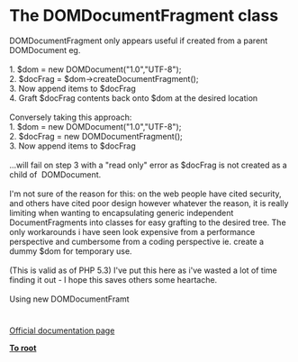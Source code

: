 # The DOMDocumentFragment class




<div class="phpcode"><span class="html">
DOMDocumentFragment only appears useful if created from a parent DOMDocument eg.<br><br>1. $dom = new DOMDocument(&quot;1.0&quot;,&quot;UTF-8&quot;);<br>2. $docFrag = $dom-&gt;createDocumentFragment();<br>3. Now append items to $docFrag <br>4. Graft $docFrag contents back onto $dom at the desired location<br><br>Conversely taking this approach:<br>1. $dom = new DOMDocument(&quot;1.0&quot;,&quot;UTF-8&quot;);<br>2. $docFrag = new DOMDocumentFragment();<br>3. Now append items to $docFrag<br><br>...will fail on step 3 with a &quot;read only&quot; error as $docFrag is not created as a child of&#xA0; DOMDocument.<br><br>I&apos;m not sure of the reason for this: on the web people have cited security, and others have cited poor design however whatever the reason, it is really limiting when wanting to encapsulating generic independent DocumentFragments into classes for easy grafting to the desired tree. The only workarounds i have seen look expensive from a performance perspective and cumbersome from a coding perspective ie. create a&#xA0; dummy $dom for temporary use.<br><br>(This is valid as of PHP 5.3) I&apos;ve put this here as i&apos;ve wasted a lot of time finding it out - I hope this saves others some heartache.<br><br>Using new DOMDocumentFramt</span>
</div>
  

#

[Official documentation page](https://www.php.net/manual/en/class.domdocumentfragment.php)

**[To root](/README.md)**
